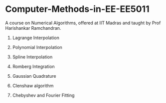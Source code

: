 # Computer-Methods-in-EE-EE5011
A course on Numerical Algorithms, offered at IIT Madras and taught by Prof Harishankar Ramchandran.

1. Lagrange Interpolation

2. Polynomial Interpolation

3. Spline Interpolation

4. Romberg Integration

5. Gaussian Quadrature

6. Clenshaw algorithm

7. Chebyshev and Fourier Fitting


